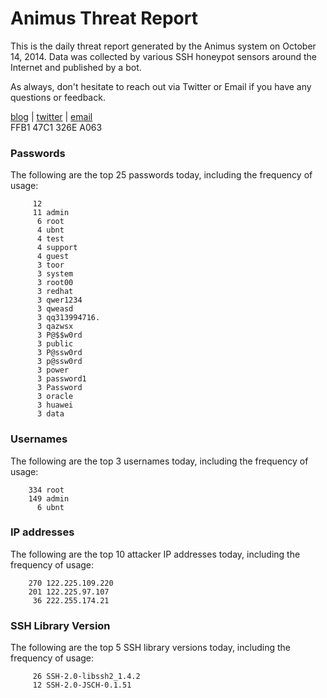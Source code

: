# Animus Threat Report

This is the daily threat report generated by the Animus system on October 14, 2014. Data was collected by various SSH honeypot sensors around the Internet and published by a bot.  

As always, don't hesitate to reach out via Twitter or Email if you have any questions or feedback.  

[blog](http://morris.guru) | [twitter](https://twitter.com/andrew___morris) | [email](mailto:andrew@morris.guru)  
FFB1 47C1 326E A063  
### Passwords
The following are the top 25 passwords today, including the frequency of usage:
```
     12 
     11 admin
      6 root
      4 ubnt
      4 test
      4 support
      4 guest
      3 toor
      3 system
      3 root00
      3 redhat
      3 qwer1234
      3 qweasd
      3 qq313994716.
      3 qazwsx
      3 P@$$w0rd
      3 public
      3 P@ssw0rd
      3 p@ssw0rd
      3 power
      3 password1
      3 Password
      3 oracle
      3 huawei
      3 data
```

### Usernames
The following are the top 3 usernames today, including the frequency of usage:
```
    334 root
    149 admin
      6 ubnt
```

### IP addresses
The following are the top 10 attacker IP addresses today, including the frequency of usage:
```
    270 122.225.109.220
    201 122.225.97.107
     36 222.255.174.21
```

### SSH Library Version
The following are the top 5 SSH library versions today, including the frequency of usage:
```
     26 SSH-2.0-libssh2_1.4.2
     12 SSH-2.0-JSCH-0.1.51
```
